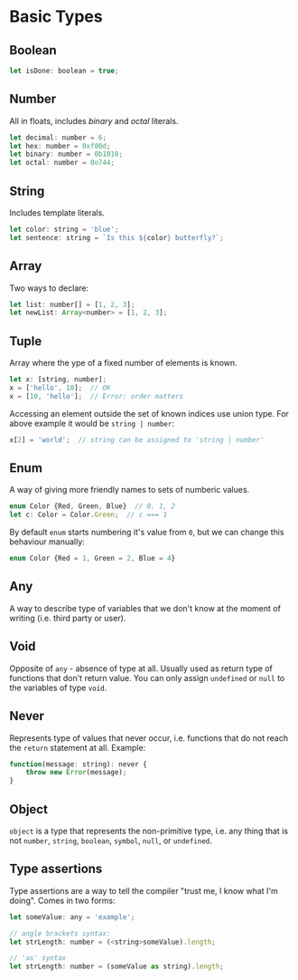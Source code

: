 # Basic Types

## Boolean

```JavaScript
let isDone: boolean = true;
```

## Number

All in floats, includes _binary_ and _octal_ literals.

```JavaScript
let decimal: number = 6;
let hex: number = 0xf00d;
let binary: number = 0b1010;
let octal: number = 0o744;
```

## String

Includes template literals.

```JavaScript
let color: string = 'blue';
let sentence: string = `Is this ${color} butterfly?`;
```

## Array

Two ways to declare:

```JavaScript
let list: number[] = [1, 2, 3];
let newList: Array<number> = [1, 2, 3];
```

## Tuple

Array where the ype of a fixed number of elements is known.

```JavaScript
let x: [string, number];
x = ['hello', 10];  // OK
x = [10, 'hello'];  // Error: order matters
```

Accessing an element outside the set of known indices use union type. For above example it would be `string | number`:

```JavaScript
x[2] = 'world';  // string can be assigned to 'string | number'
```

## Enum

A way of giving more friendly names to sets of numberic values.

```JavaScript
enum Color {Red, Green, Blue}  // 0, 1, 2
let c: Color = Color.Green;  // c === 1
```

By default `enum` starts numbering it's value from `0`, but we can change this behaviour manually:

```JavaScript
enum Color {Red = 1, Green = 2, Blue = 4}
```

## Any

A way to describe type of variables that we don't know at the moment of writing (i.e. third party or user).

## Void

Opposite of `any` - absence of type at all. Usually used as return type of functions that don't return value. You can only assign `undefined` or `null` to the variables of type `void`.

## Never

Represents type of values that never occur, i.e. functions that do not reach the `return` statement at all. Example:

```JavaScript
function(message: string): never {
    throw new Error(message);
}
```

## Object

`object` is a type that represents the non-primitive type, i.e. any thing that is not `number`, `string`, `boolean`, `symbol`, `null`, or `undefined`.

## Type assertions

Type assertions are a way to tell the compiler "trust me, I know what I'm doing". Comes in two forms:

```JavaScript
let someValue: any = 'example';

// angle brackets syntax:
let strLength: number = (<string>someValue).length;

// 'as' syntax
let strLength: number = (someValue as string).length;
```
